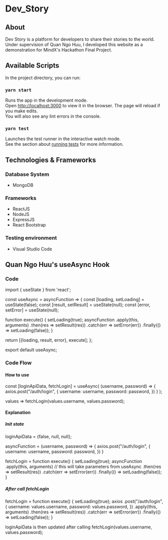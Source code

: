 # Dev_Story
## About
Dev Story is a platform for developers to share their stories to the world. Under supervision of Quan Ngo Huu, I developed this website as a demonstration for MindX's Hackathon Final Project. 

## Available Scripts
In the project directory, you can run:

### `yarn start`
Runs the app in the development mode.<br />
Open [http://localhost:3000](http://localhost:3000) to view it in the browser.
The page will reload if you make edits.<br />
You will also see any lint errors in the console.

### `yarn test`
Launches the test runner in the interactive watch mode.<br />
See the section about [running tests](https://facebook.github.io/create-react-app/docs/running-tests) for more information.

## Technologies & Frameworks
### Database System
* MongoDB

### Frameworks
* ReactJS
* NodeJS
* ExpressJS
* React Bootstrap

### Testing environment
* Visual Studio Code

## Quan Ngo Huu's useAsync Hook
### Code
import { useState } from 'react';

const useAsync = asyncFunction => {
  const [loading, setLoading] = useState(false);
  const [result, setResult] = useState(null);
  const [error, setError] = useState(null);

  function execute() {
    setLoading(true);
    asyncFunction
    .apply(this, arguments)
    .then(res => setResult(res))
    .catch(err => setError(err))
    .finally(() => setLoading(false));
  }
  
  return [{loading, result, error}, execute];
};

export default useAsync;

### Code Flow
#### How to use
const [loginApiData, fetchLogin] = useAsync(
  (username, password) => {
    axios.post("/auth/login", {
      username: username,
      password: password,
    })
  }
);

values => fetchLogin(values.username, values.password);

#### Explanation
##### Init state
loginApiData = {false, null, null};

asyncFunction = 
  (username, password) => {
    axios.post("/auth/login", {
      username: username,
      password: password,
    })
  }

fetchLogin = 
  function execute() {
    setLoading(true);
    asyncFunction
    .apply(this, arguments) // this will take parameters from useAsync
    .then(res => setResult(res))
    .catch(err => setError(err))
    .finally(() => setLoading(false));
  }

##### After call fetchLogin
fetchLogin = 
  function execute() {
    setLoading(true);
    axios
    .post("/auth/login", {
      username: values.username,
      password: values.password,
    })
    .apply(this, arguments)
    .then(res => setResult(res))
    .catch(err => setError(err))
    .finally(() => setLoading(false));
  }
  
loginApiData is then updated after calling fetchLogin(values.username, values.password);









